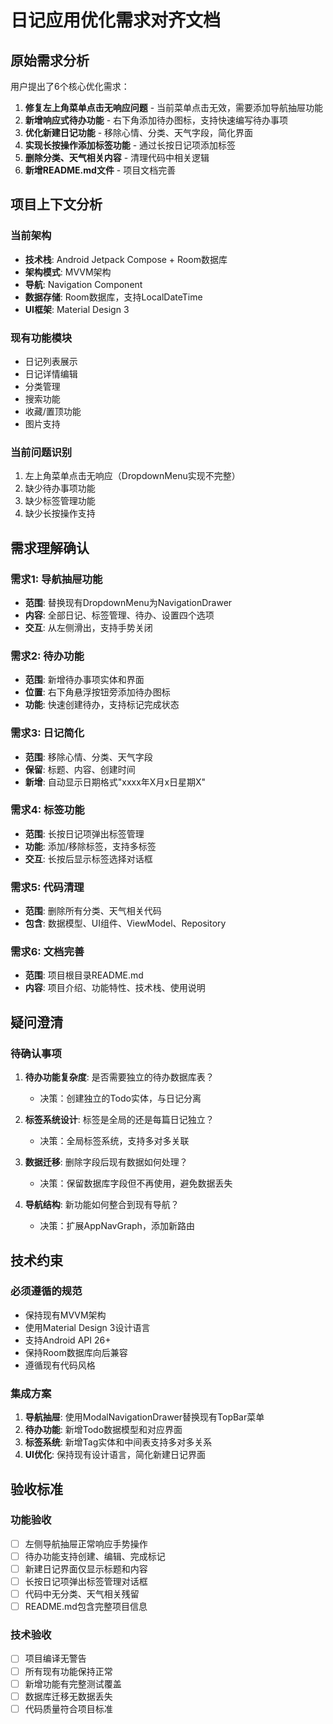 # 日记应用优化需求对齐文档

## 原始需求分析

用户提出了6个核心优化需求：

1. **修复左上角菜单点击无响应问题** - 当前菜单点击无效，需要添加导航抽屉功能
2. **新增响应式待办功能** - 右下角添加待办图标，支持快速编写待办事项
3. **优化新建日记功能** - 移除心情、分类、天气字段，简化界面
4. **实现长按操作添加标签功能** - 通过长按日记项添加标签
5. **删除分类、天气相关内容** - 清理代码中相关逻辑
6. **新增README.md文件** - 项目文档完善

## 项目上下文分析

### 当前架构
- **技术栈**: Android Jetpack Compose + Room数据库
- **架构模式**: MVVM架构
- **导航**: Navigation Component
- **数据存储**: Room数据库，支持LocalDateTime
- **UI框架**: Material Design 3

### 现有功能模块
- 日记列表展示
- 日记详情编辑
- 分类管理
- 搜索功能
- 收藏/置顶功能
- 图片支持

### 当前问题识别
1. 左上角菜单点击无响应（DropdownMenu实现不完整）
2. 缺少待办事项功能
3. 缺少标签管理功能
4. 缺少长按操作支持

## 需求理解确认

### 需求1: 导航抽屉功能
- **范围**: 替换现有DropdownMenu为NavigationDrawer
- **内容**: 全部日记、标签管理、待办、设置四个选项
- **交互**: 从左侧滑出，支持手势关闭

### 需求2: 待办功能
- **范围**: 新增待办事项实体和界面
- **位置**: 右下角悬浮按钮旁添加待办图标
- **功能**: 快速创建待办，支持标记完成状态

### 需求3: 日记简化
- **范围**: 移除心情、分类、天气字段
- **保留**: 标题、内容、创建时间
- **新增**: 自动显示日期格式"xxxx年X月x日星期X"

### 需求4: 标签功能
- **范围**: 长按日记项弹出标签管理
- **功能**: 添加/移除标签，支持多标签
- **交互**: 长按后显示标签选择对话框

### 需求5: 代码清理
- **范围**: 删除所有分类、天气相关代码
- **包含**: 数据模型、UI组件、ViewModel、Repository

### 需求6: 文档完善
- **范围**: 项目根目录README.md
- **内容**: 项目介绍、功能特性、技术栈、使用说明

## 疑问澄清

### 待确认事项
1. **待办功能复杂度**: 是否需要独立的待办数据库表？
   - 决策：创建独立的Todo实体，与日记分离

2. **标签系统设计**: 标签是全局的还是每篇日记独立？
   - 决策：全局标签系统，支持多对多关联

3. **数据迁移**: 删除字段后现有数据如何处理？
   - 决策：保留数据库字段但不再使用，避免数据丢失

4. **导航结构**: 新功能如何整合到现有导航？
   - 决策：扩展AppNavGraph，添加新路由

## 技术约束

### 必须遵循的规范
- 保持现有MVVM架构
- 使用Material Design 3设计语言
- 支持Android API 26+
- 保持Room数据库向后兼容
- 遵循现有代码风格

### 集成方案
1. **导航抽屉**: 使用ModalNavigationDrawer替换现有TopBar菜单
2. **待办功能**: 新增Todo数据模型和对应界面
3. **标签系统**: 新增Tag实体和中间表支持多对多关系
4. **UI优化**: 保持现有设计语言，简化新建日记界面

## 验收标准

### 功能验收
- [ ] 左侧导航抽屉正常响应手势操作
- [ ] 待办功能支持创建、编辑、完成标记
- [ ] 新建日记界面仅显示标题和内容
- [ ] 长按日记项弹出标签管理对话框
- [ ] 代码中无分类、天气相关残留
- [ ] README.md包含完整项目信息

### 技术验收
- [ ] 项目编译无警告
- [ ] 所有现有功能保持正常
- [ ] 新增功能有完整测试覆盖
- [ ] 数据库迁移无数据丢失
- [ ] 代码质量符合项目标准